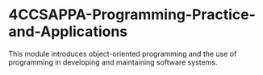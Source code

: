 # 4CCSAPPA-Programming-Practice-and-Applications
This module introduces object-oriented programming and the use of programming in developing and maintaining software systems. 
